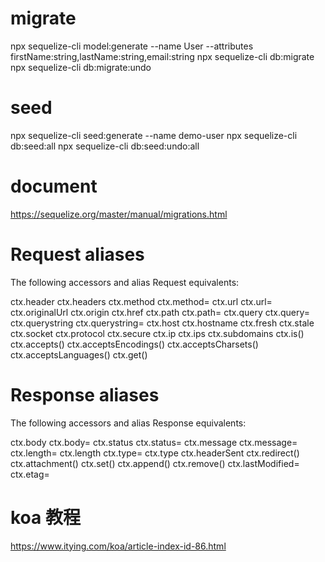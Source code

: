 

# migrate
 npx sequelize-cli model:generate --name User --attributes firstName:string,lastName:string,email:string
 npx sequelize-cli db:migrate
 npx sequelize-cli db:migrate:undo

# seed
npx sequelize-cli seed:generate --name demo-user
npx sequelize-cli db:seed:all
npx sequelize-cli db:seed:undo:all

# document
https://sequelize.org/master/manual/migrations.html


# Request aliases
The following accessors and alias Request equivalents:

ctx.header
ctx.headers
ctx.method
ctx.method=
ctx.url
ctx.url=
ctx.originalUrl
ctx.origin
ctx.href
ctx.path
ctx.path=
ctx.query
ctx.query=
ctx.querystring
ctx.querystring=
ctx.host
ctx.hostname
ctx.fresh
ctx.stale
ctx.socket
ctx.protocol
ctx.secure
ctx.ip
ctx.ips
ctx.subdomains
ctx.is()
ctx.accepts()
ctx.acceptsEncodings()
ctx.acceptsCharsets()
ctx.acceptsLanguages()
ctx.get()

# Response aliases
The following accessors and alias Response equivalents:

ctx.body
ctx.body=
ctx.status
ctx.status=
ctx.message
ctx.message=
ctx.length=
ctx.length
ctx.type=
ctx.type
ctx.headerSent
ctx.redirect()
ctx.attachment()
ctx.set()
ctx.append()
ctx.remove()
ctx.lastModified=
ctx.etag=

# koa 教程
https://www.itying.com/koa/article-index-id-86.html